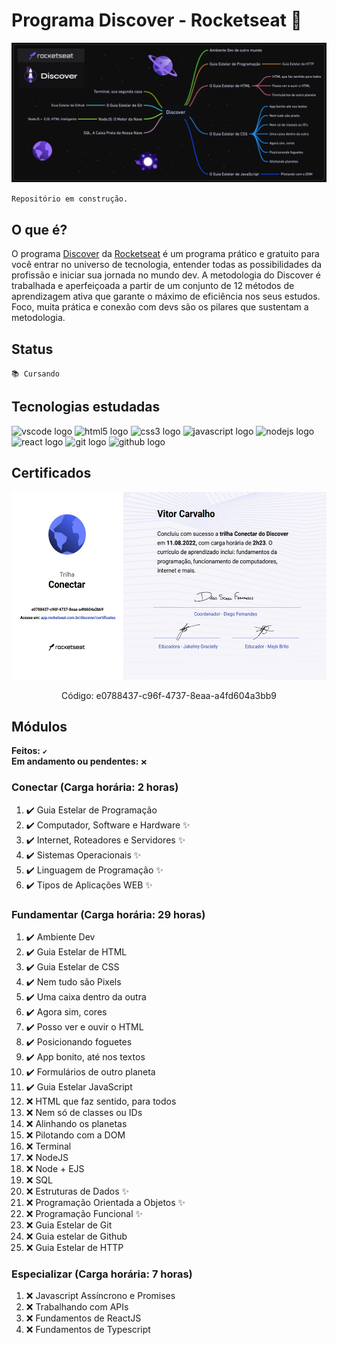 # Programa Discover - Rocketseat 🚀

<div align="center">
<a href="https://github.com/vitorhonna/rocketseat-discover">

![Rocketseat Discover](./images/rocketsear_dark.png)

</a>
</div>

`Repositório em construção.`

## O que é?

O programa [Discover](https://rocketseat.com.br/discover) da [Rocketseat](https://rocketseat.com.br) é um programa prático e gratuito para você entrar no universo de tecnologia, entender todas as possibilidades da profissão e iniciar sua jornada no mundo dev. A metodologia do Discover é trabalhada e aperfeiçoada a partir de um conjunto de 12 métodos de aprendizagem ativa que garante o máximo de eficiência nos seus estudos. Foco, muita prática e conexão com devs são os pilares que sustentam a metodologia.

## Status

`📚 Cursando`

## Tecnologias estudadas

<div>
    <img src="https://cdn.jsdelivr.net/gh/devicons/devicon/icons/vscode/vscode-original.svg" height="40" width="52" alt="vscode logo"/>
    <img src="https://cdn.jsdelivr.net/gh/devicons/devicon/icons/html5/html5-original.svg" height="40" width="52" alt="html5 logo"  />
    <img src="https://cdn.jsdelivr.net/gh/devicons/devicon/icons/css3/css3-original.svg" height="40" width="52" alt="css3 logo"  />
    <img src="https://cdn.jsdelivr.net/gh/devicons/devicon/icons/javascript/javascript-original.svg" height="40" width="52" alt="javascript logo"  />
    <img src="https://cdn.jsdelivr.net/gh/devicons/devicon/icons/nodejs/nodejs-original.svg" height="40" width="52" alt="nodejs logo"  />
    <img src="https://cdn.jsdelivr.net/gh/devicons/devicon/icons/react/react-original-wordmark.svg" height="40" width="52" alt="react logo" />
    <img src="https://cdn.jsdelivr.net/gh/devicons/devicon/icons/git/git-original.svg" height="40" width="52" alt="git logo"  />
    <img src="https://cdn.jsdelivr.net/gh/devicons/devicon/icons/github/github-original.svg" height="40" width="52" alt="github logo"   />
</div>

## Certificados

<div align="center">
  <a href="https://app.rocketseat.com.br/discover/certificates">
    <img height="300px" alt="Certificado Discover Conectar" src="./images/certificado_conectar.jpg">
    </a>
    <p>Código: e0788437-c96f-4737-8eaa-a4fd604a3bb9 <p>
</div>

## Módulos

**Feitos:** `✔️`
<br/>
**Em andamento ou pendentes:** `❌`

### Conectar (Carga horária: 2 horas)

1. ✔️ Guia Estelar de Programação
1. ✔️ Computador, Software e Hardware ✨
1. ✔️ Internet, Roteadores e Servidores ✨
1. ✔️ Sistemas Operacionais ✨
1. ✔️ Linguagem de Programação ✨
1. ✔️ Tipos de Aplicações WEB ✨

### Fundamentar (Carga horária: 29 horas)

1. ✔️ Ambiente Dev
1. ✔️ Guia Estelar de HTML
1. ✔️ Guia Estelar de CSS
1. ✔️ Nem tudo são Pixels
1. ✔️ Uma caixa dentro da outra
1. ✔️ Agora sim, cores
1. ✔️ Posso ver e ouvir o HTML
1. ✔️ Posicionando foguetes
1. ✔️ App bonito, até nos textos
1. ✔️ Formulários de outro planeta
1. ✔️ Guia Estelar JavaScript
1. ❌ HTML que faz sentido, para todos
1. ❌ Nem só de classes ou IDs
1. ❌ Alinhando os planetas
1. ❌ Pilotando com a DOM
1. ❌ Terminal
1. ❌ NodeJS
1. ❌ Node + EJS
1. ❌ SQL
1. ❌ Estruturas de Dados  ✨
1. ❌ Programação Orientada a Objetos ✨
1. ❌ Programação Funcional ✨
1. ❌ Guia Estelar de Git
1. ❌ Guia estelar de Github
1. ❌ Guia Estelar de HTTP

### Especializar (Carga horária: 7 horas)

1. ❌ Javascript Assíncrono e Promises
1. ❌ Trabalhando com APIs
1. ❌ Fundamentos de ReactJS
1. ❌ Fundamentos de Typescript
